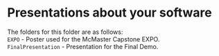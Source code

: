 # Presentations about your software

The folders for this folder are as follows:  
`EXPO` - Poster used for the McMaster Capstone EXPO.  
`FinalPresentation` - Presentation for the Final Demo.
